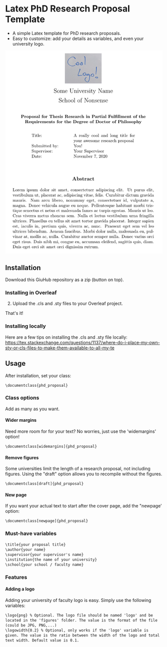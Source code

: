 # Latex PhD Research Proposal Template

* A simple Latex template for PhD research proposals.
* Easy to customize: add your details as variables, and even your university logo.


![Example](figures/phd_proposal_example.png)



## Installation

Download this GiuHub repository as a zip (button on top).
### Installing in Overleaf
2. Upload the .cls and .sty files to your Overleaf project.

That's it!

### Installing locally
Here are a few tips on installing the .cls and .sty file locally:
https://tex.stackexchange.com/questions/1137/where-do-i-place-my-own-sty-or-cls-files-to-make-them-available-to-all-my-te

## Usage

After installation, set your class:
```
\documentclass{phd_proposal}
```

### Class options

Add as many as you want.

#### Wider margins

Need more room for for your text? No worries, just use the 'widemargins' option!
```
\documentclass[widemargins]{phd_proposal}
```

#### Remove figures
Some universities limit the length of a research proposal, not including figures. 
Using the "draft" option allows you to recompile without the figures.

```
\documentclass[draft]{phd_proposal}
```


#### New page
If you want your actual text to start after the cover page, add the "newpage' option:

```
\documentclass[newpage]{phd_proposal}
```



### Must-have variables
```
\title{your proposal title}
\author{your name}
\supervisor{your supervisor's name}
\institution{the name of your university}
\school{your school / faculty name}
```

### Features
#### Adding a logo

Adding your university of faculty logo is easy. Simply use the following variables:
```
\logo{png} % Optional. The logo file should be named 'logo' and be located in the 'figures' folder. The value is the format of the file (could be JPG, PNG,...)
\logowidth{0.2} % Optional, only works if the 'logo' variable is given. The value is the ratio between the width of the logo and total text width. Default value is 0.1.
```